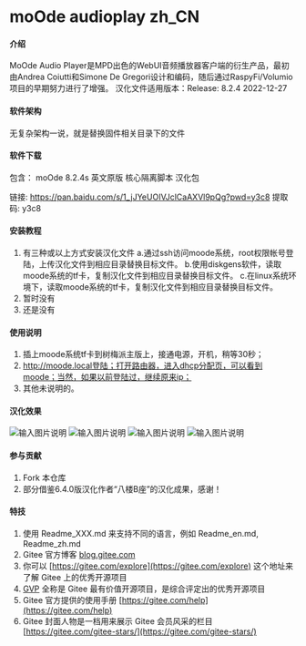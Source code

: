 # moOde audioplay zh_CN

#### 介绍
MoOde Audio Player是MPD出色的WebUI音频播放器客户端的衍生产品，最初由Andrea Coiutti和Simone De Gregori设计和编码，随后通过RaspyFi/Volumio项目的早期努力进行了增强。
汉化文件适用版本：Release: 8.2.4 2022-12-27

#### 软件架构
无复杂架构一说，就是替换固件相关目录下的文件

#### 软件下载

包含：
moOde 8.2.4s 英文原版
核心隔离脚本
汉化包

链接: https://pan.baidu.com/s/1_jJYeUOIVJclCaAXVl9pQg?pwd=y3c8 提取码: y3c8 


#### 安装教程

1.  有三种或以上方式安装汉化文件
    a.通过ssh访问moode系统，root权限帐号登陆，上传汉化文件到相应目录替换目标文件。
    b.使用diskgens软件，读取moode系统的tf卡，复制汉化文件到相应目录替换目标文件。
    c.在linux系统环境下，读取moode系统的tf卡，复制汉化文件到相应目录替换目标文件。
2.  暂时没有
3.  还是没有

#### 使用说明

1.  插上moode系统tf卡到树梅派主版上，接通电源，开机，稍等30秒；
2.  http://moode.local登陆；打开路由器，进入dhcp分配页，可以看到moode；当然，如果以前登陆过，继续原来ip；
3.  其他未说明的。

#### 汉化效果

![输入图片说明](Screenshot_20230728_134458_com.mmbox.xbrowser.pro.jpg)
![输入图片说明](Screenshot_20230728_134451_com.mmbox.xbrowser.pro.jpg)
![输入图片说明](Screenshot_20230728_134522_com.mmbox.xbrowser.pro.jpg)
![输入图片说明](Screenshot_20230728_140636_com.mmbox.xbrowser.pro.jpg)

#### 参与贡献

1.  Fork 本仓库
2.  部分借鉴6.4.0版汉化作者“八楼B座”的汉化成果，感谢！



#### 特技

1.  使用 Readme\_XXX.md 来支持不同的语言，例如 Readme\_en.md, Readme\_zh.md
2.  Gitee 官方博客 [blog.gitee.com](https://blog.gitee.com)
3.  你可以 [https://gitee.com/explore](https://gitee.com/explore) 这个地址来了解 Gitee 上的优秀开源项目
4.  [GVP](https://gitee.com/gvp) 全称是 Gitee 最有价值开源项目，是综合评定出的优秀开源项目
5.  Gitee 官方提供的使用手册 [https://gitee.com/help](https://gitee.com/help)
6.  Gitee 封面人物是一档用来展示 Gitee 会员风采的栏目 [https://gitee.com/gitee-stars/](https://gitee.com/gitee-stars/)

